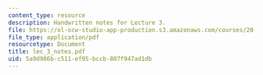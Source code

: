 ```yaml
---
content_type: resource
description: Handwritten notes for Lecture 3.
file: https://ol-ocw-studio-app-production.s3.amazonaws.com/courses/20-410j-molecular-cellular-and-tissue-biomechanics-be-410j-spring-2003/5a9d906bc511ef95bccb807f947ad1db_lec_3_notes.pdf
file_type: application/pdf
resourcetype: Document
title: lec_3_notes.pdf
uid: 5a9d906b-c511-ef95-bccb-807f947ad1db
---
```

